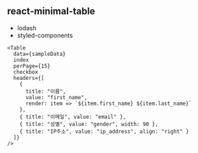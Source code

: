 ## react-minimal-table
- lodash
- styled-components

```react
<Table
  data={sampleData}
  index
  perPage={15}
  checkbox
  headers={[
    {
      title: "이름",
      value: "first_name",
      render: item => `${item.first_name} ${item.last_name}`
    },
    { title: "이메일", value: "email" },
    { title: "성별", value: "gender", width: 90 },
    { title: "IP주소", value: "ip_address", align: "right" }
  ]}
/>
```
